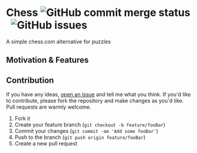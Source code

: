 # Chess ![GitHub commit merge status](https://img.shields.io/github/commit-status/CodeDreamer06/chess/main/b333090b4e897f3b0730e2210cf306de52306082)&nbsp; ![GitHub issues](https://img.shields.io/github/issues/CodeDreamer06/chess)

A simple chess.com alternative for puzzles

## Motivation & Features

## Contribution

If you have any ideas, [open an issue](https://github.com/CodeDreamer06/chess/issues/new) and tell me what you think. If you'd like to contribute, please fork the repository and make changes as you'd like. Pull requests are warmly welcome.

1. Fork it
2. Create your feature branch (`git checkout -b feature/fooBar`)
3. Commit your changes (`git commit -am 'Add some fooBar'`)
4. Push to the branch (`git push origin feature/fooBar`)
5. Create a new pull request
